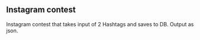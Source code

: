 ## Instagram contest

Instagram contest that takes input of 2 Hashtags and saves to DB.  Output as json.